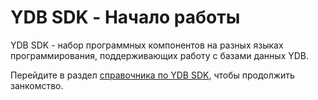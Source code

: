 # YDB SDK - Начало работы

YDB SDK - набор программных компонентов на разных языках программирования, поддерживающих работу с базами данных YDB.

Перейдите в раздел [справочника по YDB SDK](../../reference/ydb-sdk/index.md), чтобы продолжить занкомство.